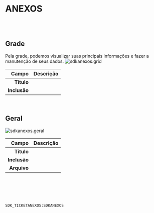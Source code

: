 # ANEXOS
<br>
<br>

## Grade
Pela grade, podemos visualizar suas principais informações e fazer a manutenção de seus dados.
![sdkanexos.grid](https://raw.githubusercontent.com/netforcews/docs-erp/master/geral/imagens/sdkanexos.grid.png)

Campo | Descrição
--:|---
**Titulo** | 
**Inclusão** | 
<br>

## Geral
![sdkanexos.geral](https://raw.githubusercontent.com/netforcews/docs-erp/master/geral/imagens/sdkanexos.geral.png)

Campo | Descrição
--:|---
**Titulo** | 
**Inclusão** | 
**Arquivo** | 
<br>
<br>
<br>
<br>

```SDK_TICKETANEXOS:SDKANEXOS```
